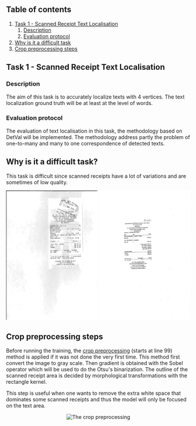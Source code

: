 ## Table of contents

1. [Task 1 - Scanned Receipt Text Localisation](#Task1-description)
    1. [Description](#description)
    2. [Evaluation protocol](#eval-protocol)
2. [Why is it a difficult task](#difficult-task)
3. [Crop preprocessing steps](#crop-preprocessing-steps)

## Task 1 - Scanned Receipt Text Localisation <a name="Task1-description"/>

### Description <a name="description"/>

The aim of this task is to accurately localize texts with 4 vertices. The text localization ground truth will be at
least at the level of words.

### Evaluation protocol <a name="eval-protocol"/>

The evaluation of text localisation in this task, the methodology based on DetVal will be implemented. The methodology
address partly the problem of one-to-many and many to one correspondence of detected texts.

## Why is it a difficult task? <a name="difficult-task"/>

This task is difficult since scanned receipts have a lot of variations and are sometimes of low quality.

<div align="center">
    <img src="./figures/X51005361946.jpg" width="250"/>
    <img src="./figures/X51007846370.jpg" width="250"/>
</div>

## Crop preprocessing steps <a name="crop-preprocessing-steps"/>

Before running the training, the [crop preprocessing](../functional/data/preprocessing/split_labels.py) (starts at
line 99) method is applied if it was not done the very first time. This method first convert the image to gray scale.
Then gradient is obtained with the Sobel operator which will be used to do the Otsu's binarization. The outline of the
scanned receipt area is decided by morphological transformations with the rectangle kernel.

This step is useful when one wants to remove the extra white space that dominates some scanned receipts and thus the
model will only be focused on the text area.

<div align="center">
    <img src="./figures/crop_preprocessing.png" title="The crop preprocessing" alt="The crop preprocessing"/>
</div>



